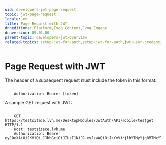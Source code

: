 ```yaml
---
uid: developers-jwt-page-request
topic: jwt-page-request
locale: en
title: Page Request with JWT
dnneditions: Platform,Evoq Content,Evoq Engage
dnnversion: 09.02.00
parent-topic: developers-jwt-overview
related-topics: setup-jwt-for-auth,setup-jwt-for-auth,jwt-user-credentials,jwt-server-response,jwt-access-token,jwt-auth-handler,about-jwt
---
```


# Page Request with JWT

The header of a subsequent request must include the token in this format:

```

    Authorization: Bearer [token]

```

A sample GET request with JWT:

```

    GET https://testsitece.lvh.me/DesktopModules/JwtAuth/API/mobile/testget HTTP/1.1
    Host: testsitece.lvh.me
    Authorization: Bearer eyJ0eXAiOiJKV1QiLCJhbGciOiJIUzI1NiJ9.eyJzaWQiOiJkYmViMjlhYTMyYjg0MTMxYTA0NjY4MDAyNzAxNWEwZSIsInJvbGUiOlsiQWRtaW5pc3RyYXRvcnMiLCJSZWdpc3RlcmVkIFVzZXJzIiwiU3Vic2NyaWJlcnMiXSwiaXNzIjoidGVzdHNpdGVjZS5sdmgubWUiLCJleHAiOjE0NTA4MzU2ODMsIm5iZiI6MTQ1MDgzMTc4M30.Yf3mmBJ8nV_IozqvvLc8L34dDklU2J7z0uXn3jsICp0

```
